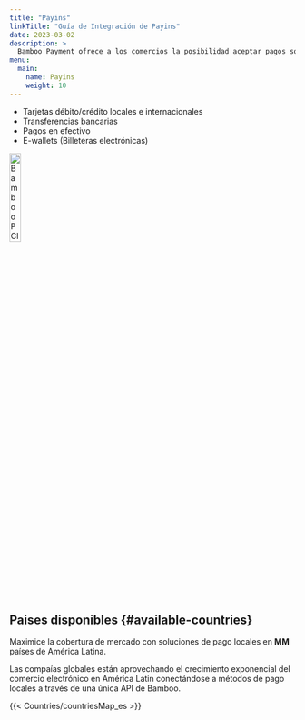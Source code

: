 ```yaml
---
title: "Payins"
linkTitle: "Guía de Integración de Payins"
date: 2023-03-02
description: >
  Bamboo Payment ofrece a los comercios la posibilidad aceptar pagos soportando todos los medios de pago disponibles en cada país.
menu:
  main:
    name: Payins
    weight: 10     
---
```


* Tarjetas débito/crédito locales e internacionales
* Transferencias bancarias
* Pagos en efectivo
* E-wallets (Billeteras electrónicas)

<img src="https://bamboopaymentsystems.com/wp-content/themes/Bamboo_Theme/images/pci-logo.png" alt="Bamboo PCI certified by GMsectec" style="width: 20%; height:auto;">


## Paises disponibles {#available-countries}
Maximice la cobertura de mercado con soluciones de pago locales en **MM** países de América Latina.

Las compaías globales están aprovechando el crecimiento exponencial del comercio electrónico en América Latin conectándose a métodos de pago locales a través de una única API de Bamboo.

 {{< Countries/countriesMap_es >}}

 <script>
  window.onload = function() {
    var phtml = document.getElementById('available-countries').nextSibling.nextSibling.innerHTML.replace('MM', document.getElementsByClassName('map-point').length);
    document.getElementById('available-countries').nextSibling.nextSibling.innerHTML = phtml;
  }
</script>